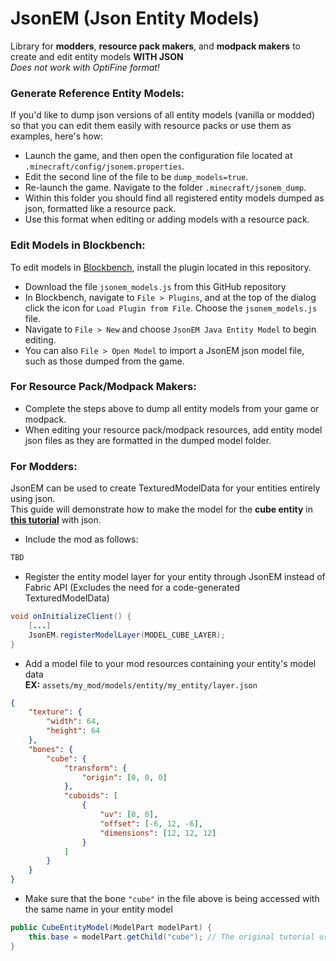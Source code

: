 # JsonEM (Json Entity Models)

Library for **modders**, **resource pack makers**, and **modpack makers** to create and edit entity models **WITH JSON** <br/>
*Does not work with OptiFine format!*

### Generate Reference Entity Models:
If you'd like to dump json versions of all entity models (vanilla or modded) so that you can edit them easily with resource packs or use them as examples, here's how: 
<br/>
- Launch the game, and then open the configuration file located at `.minecraft/config/jsonem.properties`.
- Edit the second line of the file to be `dump_models=true`.
- Re-launch the game. Navigate to the folder `.minecraft/jsonem_dump`.
- Within this folder you should find all registered entity models dumped as json, formatted like a resource pack.
- Use this format when editing or adding models with a resource pack.

### Edit Models in Blockbench:
To edit models in [Blockbench](https://www.blockbench.net/), install the plugin located in this repository.
- Download the file `jsonem_models.js` from this GitHub repository
- In Blockbench, navigate to `File > Plugins`, and at the top of the dialog click the icon for `Load Plugin from File`. Choose the `jsonem_models.js` file.
- Navigate to `File > New` and choose `JsonEM Java Entity Model` to begin editing.
- You can also `File > Open Model` to import a JsonEM json model file, such as those dumped from the game.

### For Resource Pack/Modpack Makers:
- Complete the steps above to dump all entity models from your game or modpack.
- When editing your resource pack/modpack resources, add entity model json files as they are formatted in the dumped model folder.

### For Modders:
JsonEM can be used to create TexturedModelData for your entities entirely using json. <br/>
This guide will demonstrate how to make the model for the **cube entity** in [**this tutorial**](https://fabricmc.net/wiki/tutorial:entity) with json.
- Include the mod as follows:
```gradle
TBD
```
- Register the entity model layer for your entity through JsonEM instead of Fabric API (Excludes the need for a code-generated TexturedModelData)
```java
void onInitializeClient() {
    [...]
    JsonEM.registerModelLayer(MODEL_CUBE_LAYER);
}
```
- Add a model file to your mod resources containing your entity's model data <br/>
**EX:** `assets/my_mod/models/entity/my_entity/layer.json`
```json
{
    "texture": {
        "width": 64,
        "height": 64
    },
    "bones": {
        "cube": {
            "transform": {
                "origin": [0, 0, 0]
            },
            "cuboids": [
                {
                    "uv": [0, 0],
                    "offset": [-6, 12, -6],
                    "dimensions": [12, 12, 12]
                }
            ]
        }
    }
}
```
- Make sure that the bone `"cube"` in the file above is being accessed with the same name in your entity model
```java
public CubeEntityModel(ModelPart modelPart) {
    this.base = modelPart.getChild("cube"); // The original tutorial used an unspecified field called EntityModelPartNames.CUBE
}
```